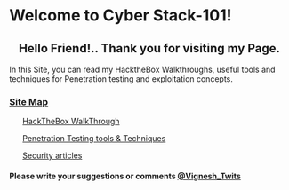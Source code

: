<head>
<h1>Welcome to Cyber Stack-101!</h1>
</head>
<body>
<h2><center>Hello Friend!.. Thank you for visiting my Page.</center></h2>

<p>In this Site, you can read my HacktheBox Walkthroughs, useful tools and techniques for Penetration testing and exploitation concepts.</p>

<h3><u>Site Map</u></h3>

</body>

<ul><a href="HTB Writeups/HackTheBox Walkthrough">HackTheBox WalkThrough</a></ul>
<ul><a href="">Penetration Testing tools & Techniques</a></ul>
<ul><a href="">Security articles</a></ul>

<footer>
<h4>Please write your suggestions or comments <a href="https://twitter.com/Vignesh_Twits">@Vignesh_Twits</a></h4>
</footer>

 
